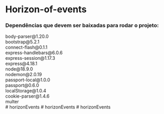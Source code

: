 ﻿# Horizon-of-events

<h3>Dependências que devem ser baixadas para rodar o projeto:</h3>
body-parser@1.20.0<br>
bootstrap@5.2.1<br>
connect-flash@0.1.1<br>
express-handlebars@6.0.6<br>
express-session@1.17.3<br>
express@4.18.1<br>
node@18.9.0<br>
nodemon@2.0.19<br>
passport-local@1.0.0<br>
passport@0.6.0<br>
localStorage@1.0.4<br>
cookie-parser@1.4.6<br>
multer<br>
#   h o r i z o n E v e n t s  
 #   h o r i z o n E v e n t s  
 #   h o r i z o n E v e n t s  
 